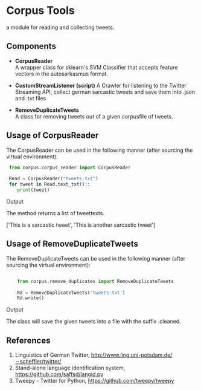 Corpus Tools
==========
a module for reading and collecting tweets.

Components
----------
* **CorpusReader**  
    A wrapper class for sklearn's SVM Classifier that accepts feature vectors in the autosarkasmus format.

* **CustomStreamListener (script)**
    A Crawler for listening to the Twitter Streaming API, collect german sarcastic tweets and save them into .json and .txt files
* **RemoveDuplicateTweets**  
    A class for removing tweets out of a given corpusfile of tweets.


Usage of CorpusReader
-----
The CorpusReader can be used in the following manner (after sourcing the virtual environment):
```python
 from corpus.corpus_reader import CorpusReader
 
 Read = CorpusReader("tweets.txt")
 for tweet in Read.text_txt()::
    print(tweet)
```

Output

The method returns a list of tweettexts.

['This is a sarcastic tweet', 'This is another sarcastic tweet']

Usage of RemoveDuplicateTweets
-----
The RemoveDuplicateTweets can be used in the following manner (after sourcing the virtual environment):
```python

    from corpus.remove_duplicates import RemoveDuplicateTweets
    
    Rd = RemoveDuplicateTweets('tweets.txt')
    Rd.write()
```

Output

The class will save the given tweets into a file with the suffix .cleaned.

References
----------
1. Linguistics of German Twitter, http://www.ling.uni-potsdam.de/∼scheffler/twitter/
2. Stand-alone language identification system, https://github.com/saffsd/langid.py
3. Tweepy - Twitter for Python, https://github.com/tweepy/tweepy


